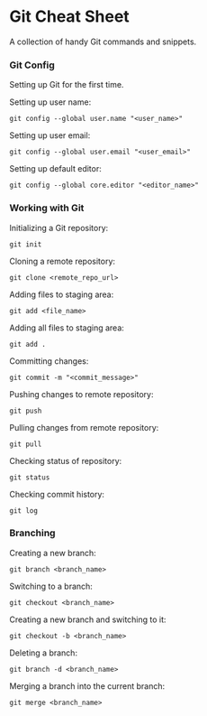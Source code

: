 # Git Cheat Sheet
A collection of handy Git commands and snippets.

### Git Config
Setting up Git for the first time.

Setting up user name:
```
git config --global user.name "<user_name>"
```

Setting up user email:
```
git config --global user.email "<user_email>"
```

Setting up default editor:
```
git config --global core.editor "<editor_name>"
```

### Working with Git
Initializing a Git repository:
```
git init
```

Cloning a remote repository:
```
git clone <remote_repo_url>
```

Adding files to staging area:
```
git add <file_name>
```

Adding all files to staging area:
```
git add .
```

Committing changes:
```
git commit -m "<commit_message>"
```

Pushing changes to remote repository:
```
git push
```

Pulling changes from remote repository:
```
git pull
```

Checking status of repository:
```
git status
```

Checking commit history:
```
git log
```

### Branching
Creating a new branch:
```
git branch <branch_name>
```

Switching to a branch:
```
git checkout <branch_name>
```

Creating a new branch and switching to it:
```
git checkout -b <branch_name>
```

Deleting a branch:
```
git branch -d <branch_name>
```

Merging a branch into the current branch:
```
git merge <branch_name>
```
